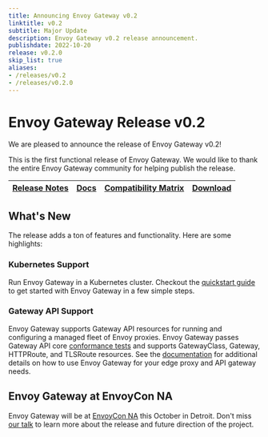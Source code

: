 ```yaml
---
title: Announcing Envoy Gateway v0.2
linktitle: v0.2
subtitle: Major Update
description: Envoy Gateway v0.2 release announcement.
publishdate: 2022-10-20
release: v0.2.0
skip_list: true
aliases:
- /releases/v0.2
- /releases/v0.2.0
---
```

# Envoy Gateway Release v0.2

We are pleased to announce the release of Envoy Gateway v0.2!

This is the first functional release of Envoy Gateway. We would like to thank the entire Envoy Gateway community for
helping publish the release.

| [Release Notes][] | [Docs][docs] | [Compatibility Matrix][matrix] | [Download][] |
|-------------------|--------------|--------------------------------|--------------|

## What's New

The release adds a ton of features and functionality. Here are some highlights:

### Kubernetes Support

Run Envoy Gateway in a Kubernetes cluster. Checkout the [quickstart guide][] to get started with Envoy Gateway in a few
simple steps.

### Gateway API Support

Envoy Gateway supports Gateway API resources for running and configuring a managed fleet of Envoy proxies. Envoy Gateway
passes Gateway API core [conformance tests][] and supports GatewayClass, Gateway, HTTPRoute, and TLSRoute resources. See
the [documentation][docs] for additional details on how to use Envoy Gateway for your edge proxy and API gateway needs.

## Envoy Gateway at EnvoyCon NA

Envoy Gateway will be at [EnvoyCon NA][] this October in Detroit.  Don't miss [our talk][] to learn more about the
release and future direction of the project.

[Release Notes]: https://github.com/envoyproxy/gateway/blob/main/release-notes/v0.2.0.yaml
[matrix]: https://gateway.envoyproxy.io/intro/compatibility.html
[docs]: https://gateway.envoyproxy.io/index.html
[Download]: https://github.com/envoyproxy/gateway/releases/tag/v0.2.0
[conformance tests]: https://gateway-api.sigs.k8s.io/concepts/conformance/?h=conformance
[quickstart guide]: https://gateway.envoyproxy.io/user/quickstart.html
[EnvoyCon NA]: https://events.linuxfoundation.org/envoycon-north-america/program/schedule/
[our talk]: https://sched.co/1AO5S
